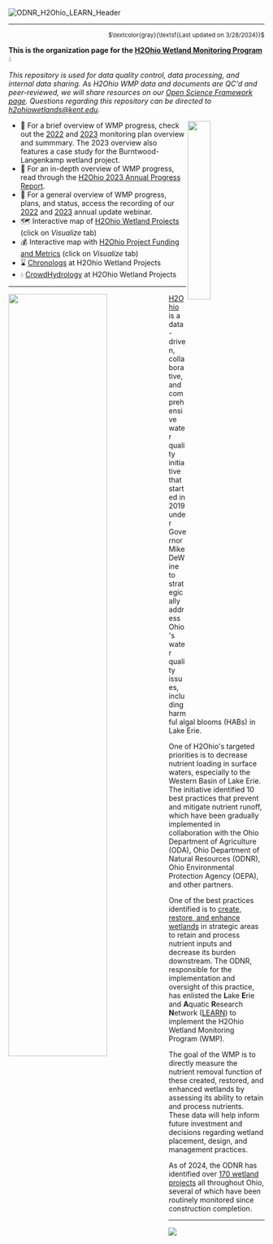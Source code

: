 ![ODNR_H2Ohio_LEARN_Header](https://github.com/h2ohio-wmp/.github/assets/26654919/ff27296d-93db-430d-bb30-a8843df12687)

---

<p align = "right">
<sub>$\textcolor{gray}{\textsf{Last updated on 3/28/2024}}$</sub>
</p>


**This is the organization page for the [H2Ohio Wetland Monitoring Program](https://h2.ohio.gov/natural-resources/)** 💧

*This repository is used for data quality control, data processing, and internal data sharing. As H2Ohio WMP data and documents are QC'd and peer-reviewed, we will share resources on our [Open Science Framework page](https://osf.io/gfd45/?view_only=094b6de50d894c5fa07d29eeae28e52f). Questions regarding this repository can be directed to h2ohiowetlands@kent.edu.*

<img align="right" src="https://user-images.githubusercontent.com/26654919/202734895-9be1e0c5-a16b-4d5b-b00d-2c0a9c234e9c.png" width="30%" height="30%">

* 📄 For a brief overview of WMP progress, check out the [2022](https://github.com/h2ohio-wmp/.github/files/10042479/LEARN.Wetlands.sheet_2022.v5.pdf) and [2023](https://github.com/h2ohio-wmp/.github/files/13795756/OHSU-B-1591_H2Ohio-Wetland-Monitoring-Program-BurntwoodLangenkamp-Case.pdf) monitoring plan overview and summmary. The 2023 overview also features a case study for the Burntwood-Langenkamp wetland project.
* 📖 For an in-depth overview of WMP progress, read through the [H2Ohio 2023 Annual Progress Report](https://h2.ohio.gov/h2ohio-accomplishments-in-fiscal-year-2023/).
* 🎥 For a general overview of WMP progress, plans, and status, access the recording of our [2022](https://ohioseagrant.osu.edu/news/calendar/2022/10/12/p19ek/h2ohio-update) and [2023](https://www.youtube.com/watch?v=fDsmfxDkKcA) annual update webinar.
* 🗺️ Interactive map of [H2Ohio Wetland Projects](https://data.ohio.gov/wps/portal/gov/data/view/h2ohio-odnr-projects-map) (click on *Visualize* tab)
* 💰 Interactive map with [H2Ohio Project Funding and Metrics](https://data.ohio.gov/wps/portal/gov/data/view/h2ohio-odnr-metrics) (click on *Visualize* tab)
* ⌛ [Chronologs](https://www.chronolog.io/project/OHO) at H2Ohio Wetland Projects
* 💧 [CrowdHydrology](http://www.crowdhydrology.com/location/ohio/) at H2Ohio Wetland Projects

---

<img align="left" src="https://github.com/h2ohio-wmp/.github/assets/26654919/668767f5-d40b-45eb-a888-6746766dc014" width="62%" height="62%">

[H2Ohio](https://h2.ohio.gov) is a data-driven, collaborative, and comprehensive water quality initiative that started in 2019 under Governor Mike DeWine to strategically address Ohio's water quality issues, including harmful algal blooms (HABs) in Lake Erie. 

One of H2Ohio's targeted priorities is to decrease nutrient loading in surface waters, especially to the Western Basin of Lake Erie. The initiative identified 10 best practices that prevent and mitigate nutrient runoff, which have been gradually implemented in collaboration with the Ohio Department of Agriculture (ODA), Ohio Department of Natural Resources (ODNR), Ohio Environmental Protection Agency (OEPA), and other partners.

One of the best practices identified is to [create, restore, and enhance wetlands](https://h2.ohio.gov/natural-resources/) in strategic areas to retain and process nutrient inputs and decrease its burden downstream. The ODNR, responsible for the implementation and oversight of this practice, has enlisted the **L**ake **E**rie and **A**quatic **R**esearch **N**etwork ([LEARN](https://lakeerieandaquaticresearch.org/research/learn-initiatives/)) to implement the H2Ohio Wetland Monitoring Program (WMP).

The goal of the WMP is to directly measure the nutrient removal function of these created, restored, and enhanced wetlands by assessing its ability to retain and process nutrients. These data will help inform future investment and decisions regarding wetland placement, design, and management practices. 

As of 2024, the ODNR has identified over [170 wetland projects](https://h2.ohio.gov/project/) all throughout Ohio, several of which have been routinely monitored since construction completion.

---

<img src="https://github.com/h2ohio-wmp/.github/files/14793133/H2Ohio_Statewide_ProjectStatus_wWQIP_20231120.pdf">
